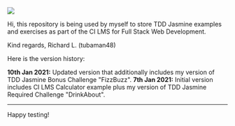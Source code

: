 <img src="https://codeinstitute.s3.amazonaws.com/fullstack/ci_logo_small.png" style="margin: 0;">

Hi, this repository is being used by myself to store TDD Jasmine examples and exercises as part of the CI LMS for Full Stack Web Development.

Kind regards,
     Richard L. (tubaman48)

Here is the version history:

**10th Jan 2021:** Updated version that additionally includes my version of TDD Jasmine Bonus Challenge "FizzBuzz". 
**7th Jan 2021:** Initial version includes CI LMS Calculator example plus my version of TDD Jasmine Required Challenge "DrinkAbout".

--------

Happy testing!
